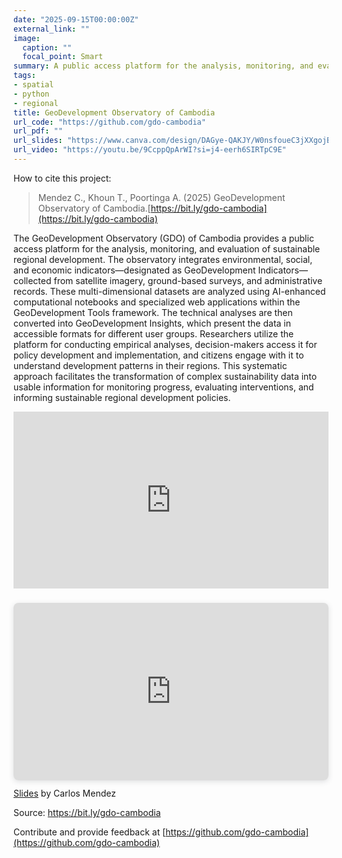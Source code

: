 ```yaml
---
date: "2025-09-15T00:00:00Z"
external_link: ""
image:
  caption: ""
  focal_point: Smart
summary: A public access platform for the analysis, monitoring, and evaluation of sustainable regional development in Cambodia
tags:
- spatial
- python
- regional
title: GeoDevelopment Observatory of Cambodia
url_code: "https://github.com/gdo-cambodia"
url_pdf: ""
url_slides: "https://www.canva.com/design/DAGye-QAKJY/W0nsfoueC3jXXgojBCFhOQ/view?utm_content=DAGye-QAKJY&utm_campaign=designshare&utm_medium=link2&utm_source=uniquelinks&utlId=h875fb1fec0"
url_video: "https://youtu.be/9CcppQpArWI?si=j4-eerh6SIRTpC9E"
---
```


How to cite this project:

> Mendez C., Khoun T., Poortinga A. (2025) GeoDevelopment Observatory of Cambodia.[https://bit.ly/gdo-cambodia](https://bit.ly/gdo-cambodia)


The GeoDevelopment Observatory (GDO) of Cambodia provides a public access platform for the analysis, monitoring, and evaluation of sustainable regional development. The observatory integrates environmental, social, and economic indicators—designated as GeoDevelopment Indicators—collected from satellite imagery, ground-based surveys, and administrative records. These multi-dimensional datasets are analyzed using AI-enhanced computational notebooks and specialized web applications within the GeoDevelopment Tools framework. The technical analyses are then converted into GeoDevelopment Insights, which present the data in accessible formats for different user groups. Researchers utilize the platform for conducting empirical analyses, decision-makers access it for policy development and implementation, and citizens engage with it to understand development patterns in their regions. This systematic approach facilitates the transformation of complex sustainability data into usable information for monitoring progress, evaluating interventions, and informing sustainable regional development policies. 


<div style="position: relative; padding-bottom: 56.25%; height: 0; overflow: hidden;">
  <iframe 
    src="https://www.youtube.com/embed/9CcppQpArWI?si=hod4334TVc72NoHl" 
    title="YouTube video player" 
    frameborder="0" 
    allow="accelerometer; autoplay; clipboard-write; encrypted-media; gyroscope; picture-in-picture; web-share" 
    referrerpolicy="strict-origin-when-cross-origin" 
    allowfullscreen 
    style="position: absolute; top: 0; left: 0; width: 100%; height: 100%;">
  </iframe>
</div>

<div style="position: relative; width: 100%; height: 0; padding-top: 56.2500%;
 padding-bottom: 0; box-shadow: 0 2px 8px 0 rgba(63,69,81,0.16); margin-top: 1.6em; margin-bottom: 0.9em; overflow: hidden;
 border-radius: 8px; will-change: transform;">
  <iframe loading="lazy" style="position: absolute; width: 100%; height: 100%; top: 0; left: 0; border: none; padding: 0;margin: 0;"
    src="https://www.canva.com/design/DAGye-QAKJY/W0nsfoueC3jXXgojBCFhOQ/view?embed" allowfullscreen="allowfullscreen" allow="fullscreen">
  </iframe>
</div>
<a href="https:&#x2F;&#x2F;www.canva.com&#x2F;design&#x2F;DAGye-QAKJY&#x2F;W0nsfoueC3jXXgojBCFhOQ&#x2F;view?utm_content=DAGye-QAKJY&amp;utm_campaign=designshare&amp;utm_medium=embeds&amp;utm_source=link" target="_blank" rel="noopener">Slides</a> by Carlos Mendez

Source: <https://bit.ly/gdo-cambodia>


Contribute and provide feedback at [https://github.com/gdo-cambodia](https://github.com/gdo-cambodia)

